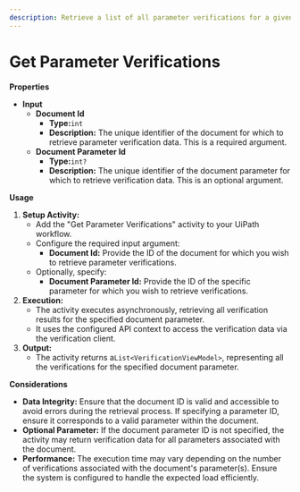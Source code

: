 ```yaml
---
description: Retrieve a list of all parameter verifications for a given document parameter.
---
```


# Get Parameter Verifications

**Properties**

* **Input**
  * **Document Id**
    * **Type:**`int`
    * **Description:** The unique identifier of the document for which to retrieve parameter verification data. This is a required argument.
  * **Document Parameter Id**
    * **Type:**`int?`
    * **Description:** The unique identifier of the document parameter for which to retrieve verification data. This is an optional argument.

**Usage**

1. **Setup Activity:**
   * Add the "Get Parameter Verifications" activity to your UiPath workflow.
   * Configure the required input argument:
     * **Document Id:** Provide the ID of the document for which you wish to retrieve parameter verifications.
   * Optionally, specify:
     * **Document Parameter Id:** Provide the ID of the specific parameter for which you wish to retrieve verifications.
2. **Execution:**
   * The activity executes asynchronously, retrieving all verification results for the specified document parameter.
   * It uses the configured API context to access the verification data via the verification client.
3. **Output:**
   * The activity returns a`List<VerificationViewModel>`, representing all the verifications for the specified document parameter.

**Considerations**

* **Data Integrity:** Ensure that the document ID is valid and accessible to avoid errors during the retrieval process. If specifying a parameter ID, ensure it corresponds to a valid parameter within the document.
* **Optional Parameter:** If the document parameter ID is not specified, the activity may return verification data for all parameters associated with the document.
* **Performance:** The execution time may vary depending on the number of verifications associated with the document's parameter(s). Ensure the system is configured to handle the expected load efficiently.

